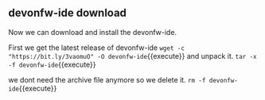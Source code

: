 ## devonfw-ide download
Now we can download and install the devonfw-ide. 

First we get the latest release of devonfw-ide 
`wget -c "https://bit.ly/3vaomuO" -O devonfw-ide`{{execute}}
and unpack it.
`tar -x -f devonfw-ide`{{execute}}

we dont need the archive file anymore so we delete it.
`rm -f devonfw-ide`{{execute}}

